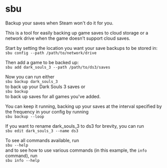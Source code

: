 # sbu

Backup your saves when Steam won't do it for you.

This is a tool for easily backing up game saves to cloud storage or a network drive when the game doesn't support cloud saves.

Start by setting the location you want your save backups to be stored in:  
`sbu config --path /path/to/network/drive`

Then add a game to be backed up:  
`sbu add dark_souls_3 --path /path/to/ds3/saves`

Now you can run either  
`sbu backup dark_souls_3`  
to back up your Dark Souls 3 saves or  
`sbu backup`  
to back up saves for all games you've added.

You can keep it running, backing up your saves at the interval specified by the frequency in your config by running  
`sbu backup --loop`

If you want to rename dark_souls_3 to ds3 for brevity, you can run  
`sbu edit dark_souls_3 --name ds3`

To see all commands available, run  
`sbu --help`  
and to see how to use various commands (in this example, the `info` command), run  
`sbu info --help`
